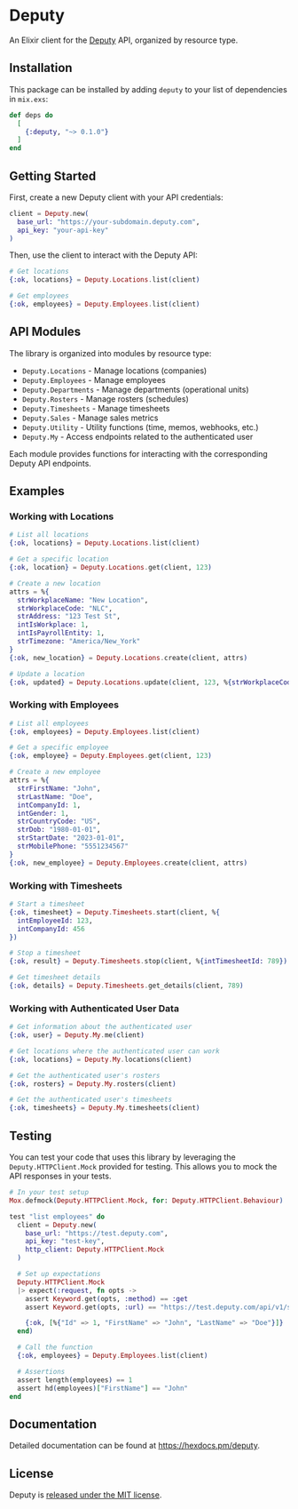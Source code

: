 # Deputy

An Elixir client for the [Deputy](https://www.deputy.com/) API,
organized by resource type.

## Installation

This package can be installed by adding `deputy` to your list of dependencies in
`mix.exs`:

```elixir
def deps do
  [
    {:deputy, "~> 0.1.0"}
  ]
end
```

## Getting Started

First, create a new Deputy client with your API credentials:

```elixir
client = Deputy.new(
  base_url: "https://your-subdomain.deputy.com",
  api_key: "your-api-key"
)
```

Then, use the client to interact with the Deputy API:

```elixir
# Get locations
{:ok, locations} = Deputy.Locations.list(client)

# Get employees
{:ok, employees} = Deputy.Employees.list(client)
```

## API Modules

The library is organized into modules by resource type:

- `Deputy.Locations` - Manage locations (companies)
- `Deputy.Employees` - Manage employees
- `Deputy.Departments` - Manage departments (operational units)
- `Deputy.Rosters` - Manage rosters (schedules)
- `Deputy.Timesheets` - Manage timesheets
- `Deputy.Sales` - Manage sales metrics
- `Deputy.Utility` - Utility functions (time, memos, webhooks, etc.)
- `Deputy.My` - Access endpoints related to the authenticated user

Each module provides functions for interacting with the corresponding Deputy API endpoints.

## Examples

### Working with Locations

```elixir
# List all locations
{:ok, locations} = Deputy.Locations.list(client)

# Get a specific location
{:ok, location} = Deputy.Locations.get(client, 123)

# Create a new location
attrs = %{
  strWorkplaceName: "New Location",
  strWorkplaceCode: "NLC",
  strAddress: "123 Test St",
  intIsWorkplace: 1,
  intIsPayrollEntity: 1,
  strTimezone: "America/New_York"
}
{:ok, new_location} = Deputy.Locations.create(client, attrs)

# Update a location
{:ok, updated} = Deputy.Locations.update(client, 123, %{strWorkplaceCode: "UPD"})
```

### Working with Employees

```elixir
# List all employees
{:ok, employees} = Deputy.Employees.list(client)

# Get a specific employee
{:ok, employee} = Deputy.Employees.get(client, 123)

# Create a new employee
attrs = %{
  strFirstName: "John",
  strLastName: "Doe",
  intCompanyId: 1,
  intGender: 1,
  strCountryCode: "US",
  strDob: "1980-01-01",
  strStartDate: "2023-01-01",
  strMobilePhone: "5551234567"
}
{:ok, new_employee} = Deputy.Employees.create(client, attrs)
```

### Working with Timesheets

```elixir
# Start a timesheet
{:ok, timesheet} = Deputy.Timesheets.start(client, %{
  intEmployeeId: 123,
  intCompanyId: 456
})

# Stop a timesheet
{:ok, result} = Deputy.Timesheets.stop(client, %{intTimesheetId: 789})

# Get timesheet details
{:ok, details} = Deputy.Timesheets.get_details(client, 789)
```

### Working with Authenticated User Data

```elixir
# Get information about the authenticated user
{:ok, user} = Deputy.My.me(client)

# Get locations where the authenticated user can work
{:ok, locations} = Deputy.My.locations(client)

# Get the authenticated user's rosters
{:ok, rosters} = Deputy.My.rosters(client)

# Get the authenticated user's timesheets
{:ok, timesheets} = Deputy.My.timesheets(client)
```

## Testing

You can test your code that uses this library by leveraging the
`Deputy.HTTPClient.Mock` provided for testing. This allows you to mock the API
responses in your tests.

```elixir
# In your test setup
Mox.defmock(Deputy.HTTPClient.Mock, for: Deputy.HTTPClient.Behaviour)

test "list employees" do
  client = Deputy.new(
    base_url: "https://test.deputy.com",
    api_key: "test-key",
    http_client: Deputy.HTTPClient.Mock
  )

  # Set up expectations
  Deputy.HTTPClient.Mock
  |> expect(:request, fn opts ->
    assert Keyword.get(opts, :method) == :get
    assert Keyword.get(opts, :url) == "https://test.deputy.com/api/v1/supervise/employee"

    {:ok, [%{"Id" => 1, "FirstName" => "John", "LastName" => "Doe"}]}
  end)

  # Call the function
  {:ok, employees} = Deputy.Employees.list(client)

  # Assertions
  assert length(employees) == 1
  assert hd(employees)["FirstName"] == "John"
end
```

## Documentation

Detailed documentation can be found at <https://hexdocs.pm/deputy>.

## License

Deputy is [released under the MIT license](LICENSE).
